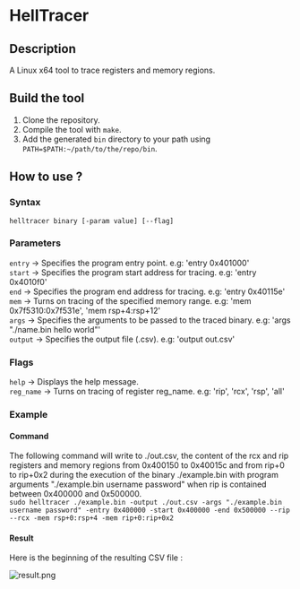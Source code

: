 # HellTracer
## Description
A Linux x64 tool to trace registers and memory regions.
## Build the tool
1. Clone the repository.
2. Compile the tool with `make`.
3. Add the generated `bin` directory to your path using `PATH=$PATH:~/path/to/the/repo/bin`.
## How to use ?
### Syntax
`helltracer binary [-param value] [--flag]`
### Parameters
`entry` -> Specifies the program entry point. e.g: 'entry 0x401000'  
`start` -> Specifies the program start address for tracing. e.g: 'entry 0x4010f0'  
`end` -> Specifies the program end address for tracing. e.g: 'entry 0x40115e'  
`mem` -> Turns on tracing of the specified memory range. e.g: 'mem 0x7f5310:0x7f531e', 'mem rsp+4:rsp+12'  
`args` -> Specifies the arguments to be passed to the traced binary. e.g: 'args "./name.bin hello world"'  
`output` -> Specifies the output file (.csv). e.g: 'output out.csv'
### Flags
`help` -> Displays the help message.  
`reg_name` -> Turns on tracing of register reg_name. e.g: 'rip', 'rcx', 'rsp', 'all'
### Example
#### Command
The following command will write to ./out.csv, the content of the rcx and rip registers and memory regions from 0x400150 to 0x40015c and from rip+0 to rip+0x2 during the execution of the binary ./example.bin with program arguments "./example.bin username password" when rip is contained between 0x400000 and 0x500000.  
`sudo helltracer ./example.bin -output ./out.csv -args "./example.bin username password" -entry 0x400000 -start 0x400000 -end 0x500000 --rip --rcx -mem rsp+0:rsp+4 -mem rip+0:rip+0x2`
#### Result
Here is the beginning of the resulting CSV file :  
  
![result.png](https://i.imgur.com/dU6iVj2.png)
